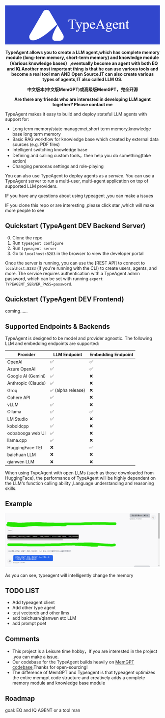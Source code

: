 




<p align="center">
  <img src="./assets/logotest5.png" alt="TypeAgent logo"></a>
</p>

<div align="center">

 <strong>TypeAgent allows you to create a LLM agent,which has complete memory module (long-term memory, short-term memory) and knowledge module（Various knowledge bases）,eventually become an agent with both EQ and IQ.Another most important thing is that he can use various tools and become a real tool man AND Open Source.IT can also create various types of agents,IT also called LLM OS.</strong>
</div>


<div align="center">

 <strong>中文版本(中文版MemGPT)或高级版MemGPT，完全开源</strong>
 
 <strong>Are there any friends who are interested in developing LLM agent together? Please contact me</strong>
</div>




TypeAgent makes it easy to build and deploy stateful LLM agents with support for: 
* Long term memory/state managemet,short term memory,knowledge base long term memory
* Basic RAG workflow for knowledge base which created by external data sources (e.g. PDF files)
* Intelligent switching knowledge base
* Defining and calling custom tools，then help you do something(take action)
* Changing personas settings and role-playing

You can also use TypeAgent to deploy agents as a *service*. You can use a TypeAgent server to run a multi-user, multi-agent application on top of supported LLM providers.


IF you have any questions about using typeagent ,you can make a issues

IF you clone this repo or are interesting ,please click  star ,which will make more people to see



## Quickstart (TypeAgent DEV Backend Server)  

0. Clone the repo
1. Run `typeagent configure`
2. Run `typeagent server`
3. Go to `localhost:8283` in the browser to view the developer portal

Once the server is running, you can use the [REST API] to connect to  `localhost:8283` (if you're running with the CLI) to create users, agents, and more. The service requires authentication with a TypeAgent admin password, which can be set with running `export TYPEAGENT_SERVER_PASS=password`. 

## Quickstart (TypeAgent DEV Frontend)
  coming......


## Supported Endpoints & Backends 
TypeAgent is designed to be model and provider agnostic. The following LLM and embedding endpoints are supported: 

| Provider            | LLM Endpoint    | Embedding Endpoint |
|---------------------|-----------------|--------------------|
| OpenAI              | ✅               | ✅                  |
| Azure OpenAI        | ✅               | ✅                  |
| Google AI (Gemini)  | ✅               | ❌                  |
| Anthropic (Claude)  | ✅               | ❌                  |
| Groq                | ✅ (alpha release) | ❌                |
| Cohere API          | ✅               | ❌                  |
| vLLM                | ✅               | ❌                  |
| Ollama              | ✅               | ✅                  |
| LM Studio           | ✅               | ❌                  |
| koboldcpp           | ✅               | ❌                  |
| oobabooga web UI    | ✅               | ❌                  |
| llama.cpp           | ✅               | ❌                  |
| HuggingFace TEI     | ❌               | ✅                  |
| baichuan LLM        | ❌               | ❌                  |
| qianwen LLM         | ❌               | ❌                  |

When using TypeAgent with open LLMs (such as those downloaded from HuggingFace), the performance of TypeAgent will be highly dependent on the LLM's function calling ability ,Language understanding and reasoning skills.

## Example
<p align="center">
  <img src="./assets/example12.png" alt="TypeAgent logo"></a>
</p>

As you can see, typeagent will intelligently change the memory

## TODO LIST

- Add typeagent client
- Add other type agent
- test vectordb and other llms
- add baichuan/qianwen etc LLM
- add prompt poet

## Comments

- This project is a Leisure time hobby，If you are interested in the project ,you can make a issue.
- Our codebase for the TypeAgent builds heavily on [MemGPT codebase](https://github.com/cpacker/MemGPT?tab=readme-ov-file),Thanks for open-sourcing! 
- The difference of MemGPT and Typeagent is that typeagent optimizes the entire memgpt code structure and creatively adds a complete memory module and knowledge base module
  
## Roadmap
goal: EQ and IQ AGENT  or  a tool man
